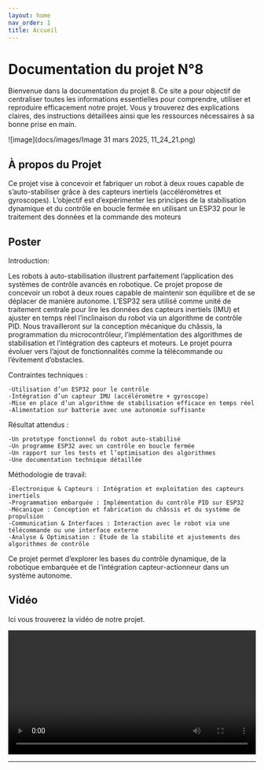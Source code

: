 ```yaml
---
layout: home
nav_order: 1
title: Accueil
---
```


# Documentation du projet N°8 

Bienvenue dans la documentation du projet 8. Ce site a pour objectif de centraliser toutes les informations essentielles pour comprendre, utiliser et reproduire efficacement notre projet. Vous y trouverez des explications claires, des instructions détaillées ainsi que les ressources nécessaires à sa bonne prise en main.

![image](docs/images/Image 31 mars 2025, 11_24_21.png)

## À propos du Projet
Ce projet vise à concevoir et fabriquer un robot à deux roues capable de s’auto-stabiliser grâce à des capteurs inertiels (accéléromètres et gyroscopes). L’objectif est d’expérimenter les principes de la stabilisation dynamique et du contrôle en boucle fermée en utilisant un ESP32 pour le traitement des données et la commande des moteurs

## Poster
Introduction:

Les robots à auto-stabilisation illustrent parfaitement l’application des systèmes de contrôle avancés en robotique. Ce projet propose de concevoir un robot à deux roues capable de maintenir son équilibre et de se déplacer de manière autonome. L’ESP32 sera utilisé comme unité de traitement centrale pour lire les données des capteurs inertiels (IMU) et ajuster en temps réel l’inclinaison du robot via un algorithme de contrôle PID.
Nous travailleront sur la conception mécanique du châssis, la programmation du microcontrôleur, l’implémentation des algorithmes de stabilisation et l’intégration des capteurs et moteurs. Le projet pourra évoluer vers l’ajout de fonctionnalités comme la télécommande ou l’évitement d’obstacles.
    
Contraintes techniques :

    -Utilisation d’un ESP32 pour le contrôle
    -Intégration d’un capteur IMU (accéléromètre + gyroscope)
    -Mise en place d’un algorithme de stabilisation efficace en temps réel
    -Alimentation sur batterie avec une autonomie suffisante
    
Résultat attendus :

    -Un prototype fonctionnel du robot auto-stabilisé
    -Un programme ESP32 avec un contrôle en boucle fermée
    -Un rapport sur les tests et l’optimisation des algorithmes
    -Une documentation technique détaillée
    
Méthodologie de travail:

    -Électronique & Capteurs : Intégration et exploitation des capteurs inertiels
    -Programmation embarquée : Implémentation du contrôle PID sur ESP32
    -Mécanique : Conception et fabrication du châssis et du système de propulsion
    -Communication & Interfaces : Interaction avec le robot via une télécommande ou une interface externe
    -Analyse & Optimisation : Étude de la stabilité et ajustements des algorithmes de contrôle
Ce projet permet d’explorer les bases du contrôle dynamique, de la robotique embarquée et de l’intégration capteur-actionneur dans un système autonome.



## Vidéo

Ici vous trouverez la vidéo de notre projet. 


<video src="C:\Users\Lenovo\Download\Vidéo Projet I3.mp4" controls title="Title"  style="width: 100%;"></video>

---
